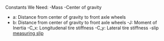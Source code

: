 Constants We Need:
-Mass
-Center of gravity
- a: Distance from center of gravity to front axle wheels
- b: Distance from center of gravity to front axle wheels
-J: Moment of Inertia
-C_x: Longitudenal tire stiffness
-C_y: Lateral tire stiffness
-slip
[measuring slip](http://salesmanual.deere.com/sales/salesmanual/en_NA/tractors/2012/feature/ballasting_and_optimizing_performance/7/7r_ballast_wheel_slip.html)
